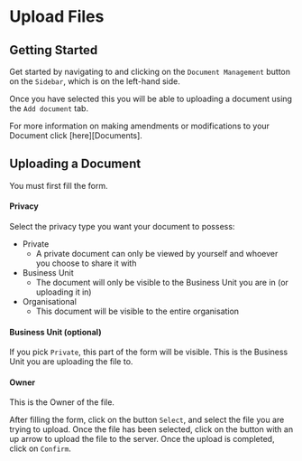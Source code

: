 # Upload Files

## Getting Started

Get started by navigating to and clicking on the `Document Management` button on the `Sidebar`, which is on the left-hand side.

Once you have selected this you will be able to uploading a document using the `Add document` tab.

For more information on making amendments or modifications to your Document click [here][Documents].

## Uploading a Document

You must first fill the form.

#### Privacy

Select the privacy type you want your document to possess:

+ Private
	+ A private document can only be viewed by yourself and whoever you choose to share it with
+ Business Unit
	+ The document will only be visible to the Business Unit you are in (or uploading it in)
+ Organisational
	+ This document will be visible to the entire organisation

#### Business Unit (optional)

If you pick `Private`, this part of the form will be visible. This is the Business Unit you are uploading the file to.

#### Owner

This is the Owner of the file.


After filling the form, click on the button `Select`, and select the file you are trying to upload. Once the file has been selected, click on the button with an up arrow to upload the file to the server. Once the upload is completed, click on `Confirm`.